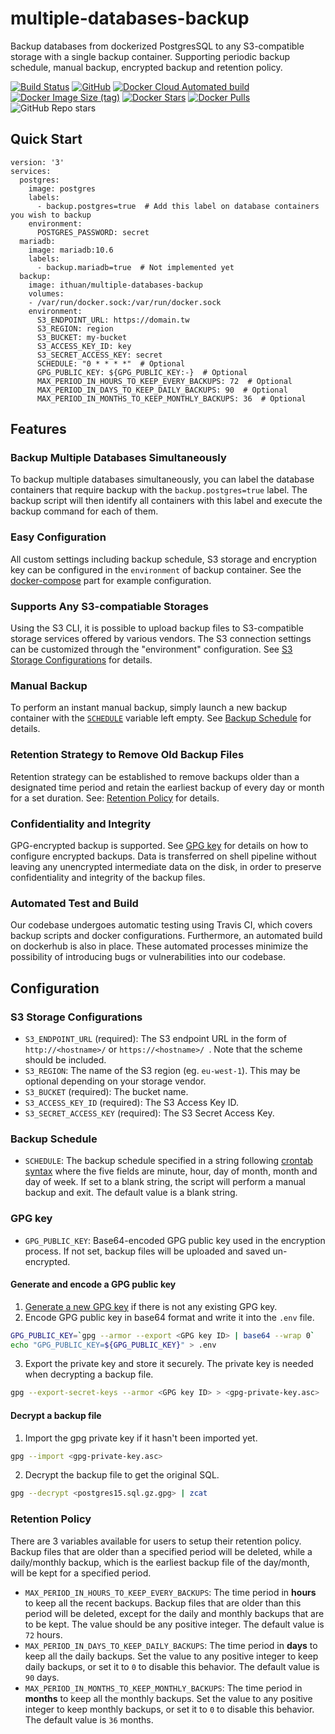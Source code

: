 # multiple-databases-backup

Backup databases from dockerized PostgresSQL to any S3-compatible storage with a single backup container. Supporting periodic backup schedule, manual backup, encrypted backup and retention policy.

[![Build Status](https://app.travis-ci.com/i3thuan5/multiple-databases-backup.svg?branch=main)](https://app.travis-ci.com/i3thuan5/multiple-databases-backup)
[![GitHub](https://img.shields.io/github/license/i3thuan5/multiple-databases-backup)](https://github.com/i3thuan5/multiple-databases-backup/blob/main/LICENSE)
[![Docker Cloud Automated build](https://img.shields.io/docker/cloud/automated/ithuan/multiple-databases-backup)](https://hub.docker.com/r/ithuan/multiple-databases-backup)
[![Docker Image Size (tag)](https://img.shields.io/docker/image-size/ithuan/multiple-databases-backup/latest)](https://hub.docker.com/r/ithuan/multiple-databases-backup)
[![Docker Stars](https://img.shields.io/docker/stars/ithuan/multiple-databases-backup)](https://hub.docker.com/r/ithuan/multiple-databases-backup)
[![Docker Pulls](https://img.shields.io/docker/pulls/ithuan/multiple-databases-backup)](https://hub.docker.com/r/ithuan/multiple-databases-backup)
![GitHub Repo stars](https://img.shields.io/github/stars/i3thuan5/multiple-databases-backup?style=social)

## Quick Start

```
version: '3'
services:
  postgres:
    image: postgres
    labels:
      - backup.postgres=true  # Add this label on database containers you wish to backup
    environment:
      POSTGRES_PASSWORD: secret
  mariadb:
    image: mariadb:10.6
    labels:
      - backup.mariadb=true  # Not implemented yet
  backup:
    image: ithuan/multiple-databases-backup
    volumes:
    - /var/run/docker.sock:/var/run/docker.sock
    environment:
      S3_ENDPOINT_URL: https://domain.tw
      S3_REGION: region
      S3_BUCKET: my-bucket
      S3_ACCESS_KEY_ID: key
      S3_SECRET_ACCESS_KEY: secret
      SCHEDULE: "0 * * * *"  # Optional
      GPG_PUBLIC_KEY: ${GPG_PUBLIC_KEY:-}  # Optional
      MAX_PERIOD_IN_HOURS_TO_KEEP_EVERY_BACKUPS: 72  # Optional
      MAX_PERIOD_IN_DAYS_TO_KEEP_DAILY_BACKUPS: 90  # Optional
      MAX_PERIOD_IN_MONTHS_TO_KEEP_MONTHLY_BACKUPS: 36  # Optional
```

## Features

### Backup Multiple Databases Simultaneously

To backup multiple databases simultaneously, you can label the database containers that require backup with the `backup.postgres=true` label. The backup script will then identify all containers with this label and execute the backup command for each of them. 

### Easy Configuration

All custom settings including backup schedule, S3 storage and encryption key can be configured in the `environment` of backup container. See the [docker-compose](#docker-compose) part for example configuration.

### Supports Any S3-compatiable Storages

Using the S3 CLI, it is possible to upload backup files to S3-compatible storage services offered by various vendors. The S3 connection settings can be customized through the "environment" configuration. See [S3 Storage Configurations](#S3_Storage_Configurations) for details.

### Manual Backup

To perform an instant manual backup, simply launch a new backup container with the [`SCHEDULE`](#SCHEDULE) variable left empty. See [Backup Schedule](#Backup_Schedule) for details.

### Retention Strategy to Remove Old Backup Files

Retention strategy can be established to remove backups older than a designated time period and retain the earliest backup of every day or month for a set duration. See: [Retention Policy](#Retention_Policy) for details.

### Confidentiality and Integrity

GPG-encrypted backup is supported. See [GPG key](#GPG_KEY) for details on how to configure encrypted backups. Data is transferred on shell pipeline without leaving any unencrypted intermediate data on the disk, in order to preserve confidentiality and integrity of the backup files.

### Automated Test and Build

Our codebase undergoes automatic testing using Travis CI, which covers backup scripts and docker configurations. Furthermore, an automated build on dockerhub is also in place. These automated processes minimize the possibility of introducing bugs or vulnerabilities into our codebase.

## Configuration

### S3 Storage Configurations
- `S3_ENDPOINT_URL` (required): The S3 endpoint URL in the form of `http://<hostname>/` or `https://<hostname>/
`. Note that the scheme should be included.
- `S3_REGION`: The name of the S3 region (eg. `eu-west-1`). This may be optional depending on your storage vendor.
- `S3_BUCKET` (required): The bucket name.
- `S3_ACCESS_KEY_ID` (required): The S3 Access Key ID.
- `S3_SECRET_ACCESS_KEY` (required): The S3 Secret Access Key.

### Backup Schedule

- `SCHEDULE`: The backup schedule specified in a string following [crontab syntax](https://www.man7.org/linux/man-pages/man5/crontab.5.html) where the five fields are minute, hour, day of month, month and day of week. If set to a blank string, the script will perform a manual backup and exit. The default value is a blank string.


### GPG key

- `GPG_PUBLIC_KEY`: Base64-encoded GPG public key used in the encryption process. If not set, backup files will be uploaded and saved un-encrypted.

#### Generate and encode a GPG public key

1. [Generate a new GPG key](https://docs.github.com/en/authentication/managing-commit-signature-verification/generating-a-new-gpg-key) if there is not any existing GPG key.
2. Encode GPG public key in base64 format and write it into the `.env` file.
```bash
GPG_PUBLIC_KEY=`gpg --armor --export <GPG key ID> | base64 --wrap 0`
echo "GPG_PUBLIC_KEY=${GPG_PUBLIC_KEY}" > .env
```
3. Export the private key and store it securely. The private key is needed when decrypting a backup file.
```bash
gpg --export-secret-keys --armor <GPG key ID> > <gpg-private-key.asc>
```

#### Decrypt a backup file

1. Import the gpg private key if it hasn't been imported yet.
```bash
gpg --import <gpg-private-key.asc>
```
2. Decrypt the backup file to get the original SQL.
```bash
gpg --decrypt <postgres15.sql.gz.gpg> | zcat
```

### Retention Policy

There are 3 variables available for users to setup their retention policy. Backup files that are older than a specified period will be deleted, while a daily/monthly backup, which is the earliest backup file of the day/month, will be kept for a specified period.

- `MAX_PERIOD_IN_HOURS_TO_KEEP_EVERY_BACKUPS`: The time period in **hours** to keep all the recent backups. Backup files that are older than this period will be deleted, except for the daily and monthly backups that are to be kept. The value should be any positive integer. The default value is `72` hours.
- `MAX_PERIOD_IN_DAYS_TO_KEEP_DAILY_BACKUPS`: The time period in **days** to keep all the daily backups. Set the value to any positive integer to keep daily backups, or set it to `0` to disable this behavior. The default value is `90` days.
- `MAX_PERIOD_IN_MONTHS_TO_KEEP_MONTHLY_BACKUPS`: The time period in **months** to keep all the monthly backups. Set the value to any positive integer to keep monthly backups, or set it to `0` to disable this behavior. The default value is `36` months.
